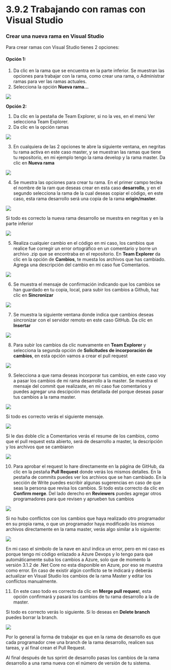# 3.9.2 Trabajando con ramas con Visual Studio

### Crear una nueva rama en Visual Studio

Para crear ramas con Visual Studio tienes 2 opciones:

#### Opción 1:

1. Da clic en la rama que se encuentra en la parte inferior. Se muestran las opciones para trabajar con la rama, como crear una rama, o Administrar ramas para ver las ramas actuales.
2. Selecciona la opción **Nueva rama...**

![](../../.gitbook/assets/image%20%2873%29.png)

**Opción 2:**

1. Da clic en la pestaña de Team Explorer, si no la ves, en el menú Ver selecciona Team Explorer.
2. Da clic en la opción ramas

![](../../.gitbook/assets/image%20%2811%29.png)

3. En cualquiera de las 2 opciones te abre la siguiente ventana, en negritas tu rama activa en este caso master, y se muestran las ramas que tiene tu repositorio, en mi ejemplo tengo la rama develop y la rama master. Da clic en **Nueva rama**

![](../../.gitbook/assets/image%20%28224%29.png)

4. Se muestra las opciones para crear tu rama. En el primer campo teclea el nombre de la ram que deseas crear en esta caso **desarrollo**, y en el segundo selecciona la rama de la cual deseas copiar el código, en este caso, esta rama desarrollo será una copia de la rama **origin/master**.

![](../../.gitbook/assets/image%20%28146%29.png)

Si todo es correcto la nueva rama desarrollo se muestra en negritas y en la parte inferior

![](../../.gitbook/assets/image%20%28122%29.png)

5. Realiza cualquier cambio en el código en mi caso, los cambios que realice fue corregir un error ortográfico en un comentario y borre un archivo .zip que se encontraba en el repositorio. En **Team Explorer** da clic en la opción de **Cambios**, te muesta los archivos que has cambiado. Agrega una descripción del cambio en mi caso fue Comentarios.

![](../../.gitbook/assets/image%20%2838%29.png)

6. Se muestra el mensaje de confirmación indicando que los cambios se han guardado en tu copia, local, para subir los cambios a Github, haz clic en **Sincronizar**

![](../../.gitbook/assets/image%20%28350%29.png)

7. Se muestra la siguiente ventana donde indica que cambios deseas sincronizar con el servidor remoto en este caso GitHub. Da clic en **Insertar**

![](../../.gitbook/assets/image%20%28404%29.png)

8. Para subir los cambios da clic nuevamente en **Team Explorer** y selecciona la segunda opción de **Solicitudes de incorporación de cambios**, en esta opción vamos a crear el pull request

![](../../.gitbook/assets/image%20%28248%29.png)

9. Selecciona a que rama deseas incorporar tus cambios, en este caso voy a pasar los cambios de mi rama desarrollo a la master. Se muestra el mensaje del commit que realizaste, en mi caso fue comentarios y puedes agregar una descipción mas detallada del porque deseas pasar tus cambios a la rama master.

![](../../.gitbook/assets/image%20%28106%29.png)

Si todo es correcto verás el siguiente mensaje.

![](../../.gitbook/assets/image%20%2877%29.png)

Si le das doble clic a Comentarios verás el resume de los cambios, como que el pull request esta abierto, será de desarrollo a master, la descripción y los archivos que se cambiaron

![](../../.gitbook/assets/imagen.png)

10. Para aprobar el request lo hare directamente en la página de GitHub, da clic en la pestaña **Pull Request** donde verás los mismos detalles. En la pestaña de commits puedes ver los archivos que se han cambiado. En la sección de Write puedes escribir algunas sugerencias en caso de que seas la persona que revisa los cambios. Si todo esta correcto da clic en **Confirm merge**. Del lado derecho en **Reviewers** puedes agregar otros programadores para que revisen y aprueben tus cambios

![](../../.gitbook/assets/image%20%2867%29.png)

Si no hubo conflictos con los cambios que haya realizado otro programador en su propia rama, o que un programador haya modificado los mismos archivos directamente en la rama master, verás algo similar a lo siguiente:

![](../../.gitbook/assets/image%20%28244%29.png)

En mi caso el simbolo de la nave en azul indica un error, pero en mi caso es porque tengo mi código enlazado a Azure Devops y lo tengo para que automáticamente suba los cambios a Azure, solo que de momento la versión 3.1.2 de .Net Core  no esta disponible en Azure, por eso se muestra como error. En caso de existir algún conflicto se te indicará y deberás actualizar en Visual Studio los cambios de la rama Master y editar los conflictos manualmente. 

11. En este caso todo es correcto da clic en **Merge pull reques**t, esta opción confirmará y pasará los cambios de tu rama desarrollo a la de master. 

Si todo es correcto verás lo siguiente. Si lo deseas en **Delete branch** puedes borrar la branch. 

![](../../.gitbook/assets/imagen%20%285%29.png)

Por lo general la forma de trabajar es que en la rama de desarrollo es que cada programador cree una branch de la rama desarrollo, realicen sus tareas, y al final crean el Pull Request. 

Al final después de tus sprint de desarrollo pasas los cambios de la rama desarrollo a una rama nueva con el número de versión de tu sistema.



